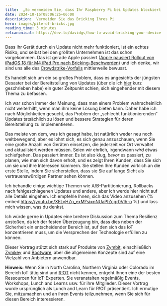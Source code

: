 ```yaml
---
title:  „So vermeiden Sie, dass Ihr Raspberry Pi bei Updates blockiert wird“
date: 2024-10-16T08:06:25+06:00
description:  Vermeiden Sie das Bricking Ihres Pi
hero: images/pile-of-bricks.jpg
reading_time: 3 minutes
relcanonical: https://dev.to/davidgs/how-to-avoid-bricking-your-device-during-update-rollouts-2hm1
---
```


Dass Ihr Gerät durch ein Update nicht mehr funktioniert, ist ein echtes Risiko, und selbst bei den größten Unternehmen ist das schon vorgekommen. Das ist gerade Apple passiert ([Apple pausiert Rollout von iPadOS 18 für M4 iPad Pro nach Bricking-Beschwerden](https://arstechnica.com/gadgets/2024/09/apple-pauses-ipados-18-rollout-for-m4-ipad-pro-after-bricking-complaints/)) und ich denke, wir sind uns alle des [Crowdstrike-Vorfalls](https://en.wikipedia.org/wiki/2024_CrowdStrike_incident) mittlerweile bewusst.

Es handelt sich um ein so großes Problem, dass es angesichts der jüngsten Desaster bei der Bereitstellung von Updates (über die ich [hier](https://dzone.com/articles/how-you-can-avoid-a-crowdstrike-fiasco) kurz geschrieben habe) ein guter Zeitpunkt schien, sich eingehender mit diesem Thema zu befassen.

Ich war schon immer der Meinung, dass man einem Problem wahrscheinlich nicht weiterhilft, wenn man ihm keine Lösung bieten kann. Daher habe ich nach Möglichkeiten gesucht, das Problem der „schlecht funktionierenden“ Updates tatsächlich zu lösen und bessere Strategien für deren Bereitstellung zu implementieren.

Das meiste von dem, was ich gesagt habe, ist natürlich weder neu noch weltbewegend, aber es lohnt sich, es sich genau anzuschauen, wenn Sie eine große Anzahl von Geräten einsetzen, die jederzeit vor Ort verwaltet und aktualisiert werden müssen. Seien wir ehrlich, irgendwann _wird_ etwas schiefgehen. Das passiert immer. Es ist also klug, _bevor_ es passiert, zu planen, wie man sich davon erholt, und es zeigt Ihren Kunden, dass Sie sich um sie und ihre Interessen kümmern. Sie stellen Ihre Kunden wirklich an die erste Stelle, indem Sie sicherstellen, dass sie Sie auf lange Sicht als vertrauenswürdigen Partner sehen können.

Ich behandle einige wichtige Themen wie A/B-Partitionierung, Rollbacks nach fehlgeschlagenen Updates und andere, aber ich werde hier nicht auf alle Details eingehen. Ich empfehle Ihnen, sich das Video anzusehen {% embed https://youtu.be/XELyHZp_exM?si=nNUaPIZcgr0Vlh-o %}
und lass mich wissen, was du denkst.

Ich würde gerne in Updates eine breitere Diskussion zum Thema Resilienz anstoßen, da ich der festen Überzeugung bin, dass dies neben der Sicherheit ein entscheidender Bereich ist, auf den sich das IoT konzentrieren muss, um die Versprechen der Technologie erfüllen zu können.

Dieser Vortrag stützt sich stark auf Produkte von [Zymbit](https://zymbit.com/?utm_source=dev-to&amp;utm_medium=blog&amp;utm_term=dev-to), einschließlich [Zymkey](https://zymbit.com/zymkey/?utm_source=dev-to&amp;utm_medium=blog&amp;utm_term=dev-to) und [Bootware](https://zymbit.com/bootware/?utm_source=dev-to&amp;utm_medium=blog&amp;utm_term=dev-to), aber die allgemeinen Konzepte sind auf eine Vielzahl von Anbietern anwendbar.

**Hinweis:** Wenn Sie in North Carolina, Northern Virginia oder Colorado im Bereich IoT tätig sind und [R!OT](https://riot.org) nicht kennen, entgeht Ihnen eine der besten Ressourcen für IoT-Experten. Sie veranstalten regelmäßig Events, Workshops, Lunch and Learns usw. für ihre Mitglieder. Dieser Vortrag wurde ursprünglich als Lunch and Learn für R!OT präsentiert. Ich ermutige Sie, mitzumachen und an ihren Events teilzunehmen, wenn Sie sich für diesen Bereich interessieren.
